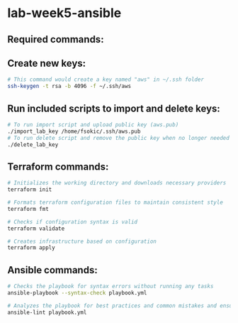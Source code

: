 # lab-week5-ansible

## Required commands:

## Create new keys:

```bash
# This command would create a key named "aws" in ~/.ssh folder
ssh-keygen -t rsa -b 4096 -f ~/.ssh/aws
```



## Run included scripts to import and delete keys:

```bash
# To run import script and upload public key (aws.pub)
./import_lab_key /home/fsokic/.ssh/aws.pub
# To run delete script and remove the public key when no longer needed
./delete_lab_key
```

## Terraform commands:

```bash
# Initializes the working directory and downloads necessary providers
terraform init

# Formats terraform configuration files to maintain consistent style
terraform fmt

# Checks if configuration syntax is valid
terraform validate

# Creates infrastructure based on configuration
terraform apply
```

## Ansible commands:

```bash
# Checks the playbook for syntax errors without running any tasks
ansible-playbook --syntax-check playbook.yml

# Analyzes the playbook for best practices and common mistakes and ensuring clean code
ansible-lint playbook.yml

```